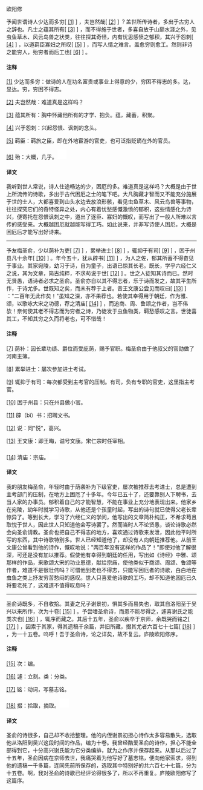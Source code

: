 
欧阳修

予闻世谓诗人少达而多穷[
[\[1\]](#note_1)
] ，夫岂然哉[
[\[2\]](#note_2)
] ？盖世所传诗者，多出于古穷人之辞也。凡士之蕴其所有[
[\[3\]](#note_3)
]
，而不得施于世者，多喜自放于山巅水涯之外，见虫鱼草木、风云鸟兽之状类，往往探其奇怪，内有忧思感愤之郁积，其兴于怨刺[
[\[4\]](#note_4)
] ，以道羁臣寡妇之所叹[
[\[5\]](#note_5)
]
，而写人情之难言。盖愈穷则愈工。然则非诗之能穷人，殆穷者而后工也[
[\[6\]](#note_6)
] 。

#### 注释 

[\[1\]](#noteBack_1)
少达而多穷：做诗的人在功名富贵或事业上得意的少，穷困不得志的多。达，显达。穷，穷困不得志。

[\[2\]](#noteBack_2)
夫岂然哉：难道真是这样吗？

[\[3\]](#noteBack_3)
蕴其所有：胸中怀藏他所有的才学、抱负。蕴，藏蓄，积聚。

[\[4\]](#noteBack_4)
兴于怨刺：兴起怨恨、讽刺的念头。

[\[5\]](#noteBack_5)
羁臣：羁旅之臣，即在外地宦游的官吏，也可泛指贬谪在外的官员。

[\[6\]](#noteBack_6)
殆：大概，几乎。![ft](media/Image00002.jpg)

#### 译文 

我听到世人常说，诗人仕途畅达的少，困厄的多。难道真是这样吗？大概是由于世上所流传的诗歌，多出于古代困厄之士的笔下吧。大凡胸藏才智而又不能充分施展于世的士人，大都喜爱到山头水边去放浪形骸，看见虫鱼草木、风云鸟兽等事物，往往探究它们的奇特怪异之处，内心有着忧愁感慨激愤的郁积，这些情感化为诗兴，便寄托在怨恨讽刺之中，道出了逐臣、寡妇的慨叹，而写出了一般人所难以言传的感受来。大概越困厄就越能写得工巧。如此说来，并非写诗使人困厄，大概是困厄后才能写出好诗来。

------------------------------------------------------------------------

予友梅圣俞，少以荫补为吏[
[\[7\]](#note_7)
] ，累举进士[
[\[8\]](#note_8)
] ，辄抑于有司[
[\[9\]](#note_9)
] ，困于州县凡十余年[
[\[10\]](#note_10)
] 。年今五十，犹从辟书[
[\[11\]](#note_11)
]
，为人之佐，郁其所蓄不得奋见于事业。其家宛陵，幼习于诗，自为童子，出语已惊其长老。既长，学乎六经仁义之说，其为文章，简古纯粹，不求苟说于世[
[\[12\]](#note_12)
]
。世之人徒知其诗而已。然时无贤愚，语诗者必求之圣俞。圣俞亦自以其不得志者，乐于诗而发之，故其平生所作，于诗尤多。世既知之矣，而未有荐于上者。昔王文康公尝见而叹曰[
[\[13\]](#note_13)
]
："二百年无此作矣！"虽知之深，亦不果荐也。若使其幸得用于朝廷，作为雅、颂，以歌咏大宋之功德，荐之清庙[
[\[14\]](#note_14)
]
，而追商、周、鲁颂之作者，岂不伟欤！奈何使其老不得志而为穷者之诗，乃徒发于虫鱼物类，羁愁感叹之言。世徒喜其工，不知其穷之久而将老也，可不惜哉！

#### 注释 

[\[7\]](#noteBack_7)
荫补：因长辈功绩、爵位而受庇荫，赐予官职。梅圣俞由于他叔父的官勋做了河南主簿。

[\[8\]](#noteBack_8)
累举进士：屡次参加进士考试。

[\[9\]](#noteBack_9)
辄抑于有司：每次都受到主考官的压制。有司，负有专职的官吏，这里指主考官。

[\[10\]](#noteBack_10)
困于州县：只在州县做小官。

[\[11\]](#noteBack_11)
辟（bì）书：招聘文书。

[\[12\]](#noteBack_12)
说：同"悦"，高兴。

[\[13\]](#noteBack_13)
王文康：即王晦，谥号文康。宋仁宗时任宰相。

[\[14\]](#noteBack_14)
清庙：宗庙。![ft](media/Image00002.jpg)

#### 译文 

我的朋友梅圣俞，年轻时由于荫袭补为下级官吏，屡次被推荐去考进士，总是遭到主考部门的压制，在地方上困厄了十多年。今年已五十了，还要靠别人下聘书，去当人家的办事员。郁积着自己的才能智慧，不能在事业上充分地表现出来。他家乡在宛陵，幼年时就学习诗歌，从他还是个孩童时起，写出的诗句就已使得父老长辈惊异了。等到长大，学习了六经仁义的学问，他写出的文章简朴纯正，不希求苟且取悦于世人，因此世人只知道他会写诗罢了。然而当时人不论贤愚，谈论诗歌必然会向圣俞请教。圣俞也把自己不得志的地方，喜欢通过诗歌来发泄，因此他平时所写的东西，其中诗歌特别多。世人已经知道他了，却没有人向朝廷推荐他。从前王文康公曾看到他的诗作，慨叹地说："两百年没有这样的作品了！"即使对他了解很深，可还是没有加以推荐。假使他有幸得到朝廷的任用，写出如《诗经》中雅、颂那样的作品，来歌颂大宋的功业恩德，献给宗庙，使他类似于商颂、周颂、鲁颂等作者，难道不是很壮伟吗？可惜他到老也不得志，只能写困厄者的诗歌，白白地在虫鱼之类上抒发穷苦愁闷的感叹。世人只喜爱他诗歌的工巧，却不知道他困厄已久将要老死了，这难道不值得叹息吗？

------------------------------------------------------------------------

圣俞诗既多，不自收拾。其妻之兄子谢景初，惧其多而易失也，取其自洛阳至于吴兴以来所作，次为十卷[
[\[15\]](#note_15)
] 。予尝嗜圣俞诗，而患不能尽得之，遽喜谢氏之能类次也[
[\[16\]](#note_16)
] ，辄序而藏之。其后十五年，圣俞以疾卒于京师，余既哭而铭之[
[\[17\]](#note_17)
]
，因索于其家，得其遗稿千余篇，并旧所藏，掇其尤者六百七十七篇[
[\[18\]](#note_18)
]
，为一十五卷。呜呼！吾于圣俞诗，论之详矣，故不复云。庐陵欧阳修序。

#### 注释 

[\[15\]](#noteBack_15) 次：编。

[\[16\]](#noteBack_16)
遽：立刻。类：分类。

[\[17\]](#noteBack_17)
铭：动词，写墓志铭。

[\[18\]](#noteBack_18)
掇：拾取，摘取。![ft](media/Image00002.jpg)

#### 译文 

圣俞的诗很多，自己却不收拾整理。他的内侄谢景初担心诗作太多容易散失，选取他从洛阳到吴兴这段时间的作品，编为十卷。我曾经酷爱圣俞的诗作，担心不能全部得到它，十分高兴谢氏能为它分类编排，就为之作序并保存起来。从那以后过了十五年，圣俞因病在京师去世，我痛哭着为他写好了墓志铭，便向他家索求，得到他的遗稿一千多篇，连同先前所保存的，选取其中特别好的共六百七十七篇，分为十五卷。啊，我对圣俞的诗歌已经评论得很多了，所以不再重复。庐陵欧阳修写了这篇序。

